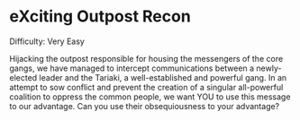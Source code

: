 # eXciting Outpost Recon

Difficulty: Very Easy

Hijacking the outpost responsible for housing the messengers of the core gangs, we have managed to intercept communications between a newly-elected leader and the Tariaki, a well-established and powerful gang. In an attempt to sow conflict and prevent the creation of a singular all-powerful coalition to oppress the common people, we want YOU to use this message to our advantage. Can you use their obsequiousness to your advantage?
